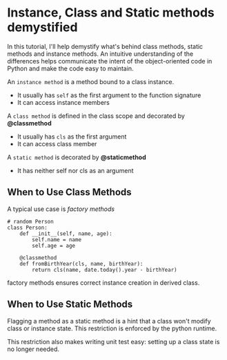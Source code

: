 # Instance, Class and Static methods demystified 

In this tutorial, I'll help demystify what's behind class methods, static methods and instance methods. An intuitive understanding of the differences helps communicate the intent of the object-oriented code in Python and make the code easy to maintain. 

An `instance method` is a method bound to a class instance.
- It usually has `self` as the first argument to the function signature
- It can access instance members

A `class method` is defined in the class scope and decorated by **@classmethod**
- It usually has `cls` as the first argument
- It can access class member

A `static method` is decorated by **@staticmethod**
- It has neither self nor cls as an argument

## When to Use Class Methods

A typical use case is *factory methods*

```
# random Person
class Person:
    def __init__(self, name, age):
        self.name = name
        self.age = age

    @classmethod
    def fromBirthYear(cls, name, birthYear):
        return cls(name, date.today().year - birthYear)
```
factory methods ensures correct instance creation in derived class.

## When to Use Static Methods

Flagging a method as a static method is a hint that a class won't modify class or instance state. This restriction is enforced by the python runtime.

This restriction also makes writing unit test easy: setting up a class state is no longer needed.
